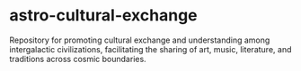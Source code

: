 # astro-cultural-exchange
Repository for promoting cultural exchange and understanding among intergalactic civilizations, facilitating the sharing of art, music, literature, and traditions across cosmic boundaries.
